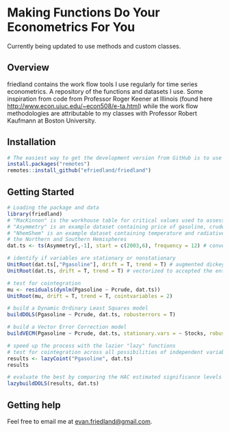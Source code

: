 Making Functions Do Your Econometrics For You
============================================
Currently being updated to use methods and custom classes. 

Overview
--------

friedland contains the work flow tools I use regularly for time series econometrics. A repository of the functions and datasets I use. Some inspiration from code from Professor Roger Keener at Illinois (found here http://www.econ.uiuc.edu/~econ508/e-ta.html) while the work flow methodologies are attributable to my classes with Professor Robert Kaufmann at Boston University. 

Installation
------------

``` r
# The easiest way to get the development version from GitHub is to use remotes:
install.packages("remotes")
remotes::install_github("efriedland/friedland")
```

Getting Started
---------------

``` r
# Loading the package and data
library(friedland)
# "MacKinnon" is the workhouse table for critical values used to assess significance of unit root tests
# "Asymmetry" is an example dataset containing price of gasoline, crude oil, utilization and stocks 
# "NhemShem" is an example dataset containing temperature and radiative forcing data across
# the Northern and Southern Hemispheres
dat.ts <- ts(Asymmetry[,-1], start = c(2003,6), frequency = 12) # converted to a time series object

# identify if variables are stationary or nonstationary
UnitRoot(dat.ts[,"Pgasoline"], drift = T, trend = T) # augmented dickey-fuller testing a single variable
UnitRoot(dat.ts, drift = T, trend = T) # vectorized to accepted the entire dataset

# test for cointegration
mu <- residuals(dynlm(Pgasoline ~ Pcrude, dat.ts))
UnitRoot(mu, drift = T, trend = T, cointvariables = 2)

# build a Dynamic Ordinary Least Squares model 
buildDOLS(Pgasoline ~ Pcrude, dat.ts, robusterrors = T)

# build a Vector Error Correction model
buildVECM(Pgasoline ~ Pcrude, dat.ts, stationary.vars = ~ Stocks, robusterrors = T, SplitError = T)

# speed up the process with the lazier "lazy" functions
# test for cointegration across all possibilities of independent variable combinations
results <- lazyCoint("Pgasoline", dat.ts)
results

# evaluate the best by comparing the HAC estimated significance levels of all DOLS coefficients
lazybuildDOLS(results, dat.ts)
```

Getting help
------------

Feel free to email me at evan.friedland@gmail.com.
